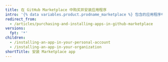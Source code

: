 ```yaml
---
title: 在 GitHub Marketplace 中购买并安装应用程序
intro: '{% data variables.product.prodname_marketplace %} 包含的应用程序中有免费和付费定价计划。 找到想用于个人帐户或组织的付费应用程序后，您可以使用现有的计费信息购买并安装该应用程序。'
redirect_from:
  - /articles/purchasing-and-installing-apps-in-github-marketplace
versions:
  fpt: '*'
children:
  - /installing-an-app-in-your-personal-account
  - /installing-an-app-in-your-organization
shortTitle: 安装 Marketplace app
---
```


